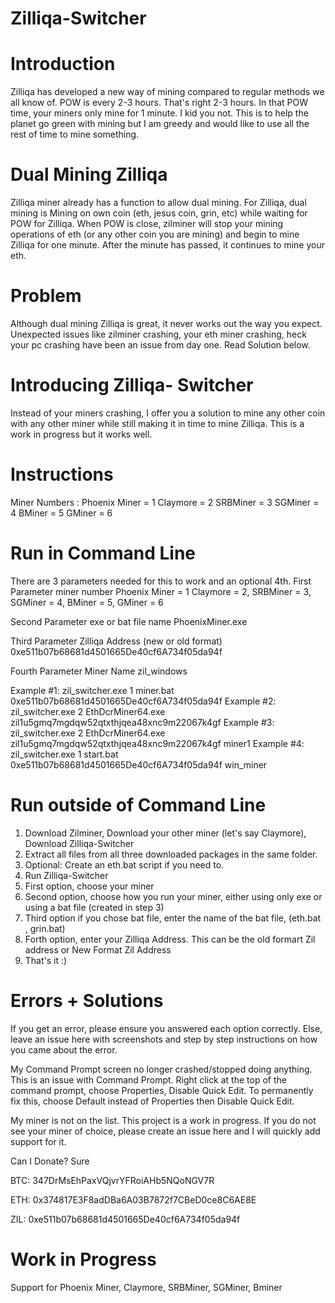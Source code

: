 # Zilliqa-Switcher

# Introduction

Zilliqa has developed a new way of mining compared to regular methods we all know of. POW is every 2-3 hours. That's right 2-3 hours. In that POW time, your miners only mine for 1 minute. I kid you not. This is to help the planet go green with mining but I am greedy and would like to use all the rest of time to mine something.

# Dual Mining Zilliqa 
Zilliqa miner already has a function to allow dual mining. For Zilliqa, dual mining is Mining on own coin (eth, jesus coin, grin, etc) while waiting for POW for Zilliqa. When POW is close, zilminer will stop your mining operations of eth (or any other coin you are mining) and begin to mine Zilliqa for one minute. After the minute has passed, it continues to mine your eth.

# Problem
Although dual mining Zilliqa is great, it never works out the way you expect. Unexpected issues like zilminer crashing, your eth miner crashing, heck your pc crashing have been an issue from day one. Read Solution below.


# Introducing Zilliqa- Switcher

Instead of your miners crashing, I offer you a solution to mine any other coin with any other miner while still making it in time to mine Zilliqa. This is a work in progress but it works well.

# Instructions

Miner Numbers :
Phoenix Miner = 1 
Claymore = 2 
SRBMiner = 3 
SGMiner = 4 
BMiner = 5
GMiner = 6

# Run in Command Line 

There are 3 parameters needed for this to work and an optional 4th.
First Parameter miner number
Phoenix Miner = 1 Claymore = 2, SRBMiner = 3, SGMiner = 4, BMiner = 5, GMiner = 6

Second Parameter exe or bat file name
PhoenixMiner.exe

Third Parameter Zilliqa Address (new or old format)
0xe511b07b68681d4501665De40cf6A734f05da94f

Fourth Parameter Miner Name
zil_windows

Example #1: zil_switcher.exe 1 miner.bat 0xe511b07b68681d4501665De40cf6A734f05da94f
Example #2: zil_switcher.exe 2 EthDcrMiner64.exe zil1u5gmq7mgdqw52qtxthjqea48xnc9m22067k4gf
Example #3: zil_switcher.exe 2 EthDcrMiner64.exe zil1u5gmq7mgdqw52qtxthjqea48xnc9m22067k4gf miner1
Example #4: zil_switcher.exe 1 start.bat 0xe511b07b68681d4501665De40cf6A734f05da94f win_miner

# Run outside of Command Line

1) Download Zilminer, Download your other miner (let's say Claymore), Download Zilliqa-Switcher
2) Extract all files from all three downloaded packages in the same folder.
3) Optional: Create an eth.bat script if you need to.
4) Run Zilliqa-Switcher
5) First option, choose your miner
6) Second option, choose how you run your miner, either using only exe or using a bat file (created in step 3)
7) Third option if you chose bat file, enter the name of the bat file, (eth.bat , grin.bat)
8) Forth option, enter your Zilliqa Address. This can be the old formart Zil address or New Format Zil Address
9) That's it :)

# Errors  + Solutions

If you get an error, please ensure you answered each option correctly. Else, leave an issue here with screenshots and step by step instructions on how you came about the error.

My Command Prompt screen no longer crashed/stopped doing anything. This is an issue with Command Prompt. Right click at the top of the command prompt, choose Properties, Disable Quick Edit.
To permanently fix this, choose Default instead of Properties then Disable Quick Edit.

My miner is not on the list. This project is a work in progress. If you do not see your miner of choice, please create an issue here and I will quickly add support for it.

Can I Donate?
Sure

BTC: 347DrMsEhPaxVQjvrYFRoiAHb5NQoNGV7R

ETH: 0x374817E3F8adDBa6A03B7872f7CBeD0ce8C6AE8E

ZIL: 0xe511b07b68681d4501665De40cf6A734f05da94f


# Work in Progress

Support for Phoenix Miner, Claymore, SRBMiner, SGMiner, Bminer
